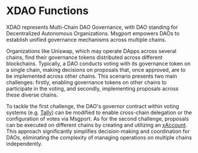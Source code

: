 # XDAO Functions

XDAO represents Multi-Chain DAO Governance, with DAO standing for Decentralized Autonomous Organizations. Msgport empowers DAOs to establish unified governance mechanisms across multiple chains.

Organizations like Uniswap, which may operate DApps across several chains, find their governance tokens distributed across different blockchains. Typically, a DAO conducts voting with its governance token on a single chain, making decisions on proposals that, once approved, are to be implemented across other chains. This scenario presents two main challenges: firstly, enabling governance tokens on other chains to participate in the voting, and secondly, implementing proposals across these diverse chains.

To tackle the first challenge, the DAO's governor contract within voting systems (e.g. [Tally](https://www.tally.xyz/explore)) can be modified to enable cross-chain delegation or the configuration of votes via Msgport. As for the second challenge, proposals can be executed on different chains by creating and utilizing an [xAccount](./xaccount.md). This approach significantly simplifies decision-making and coordination for DAOs, eliminating the complexity of managing operations on multiple chains independently.